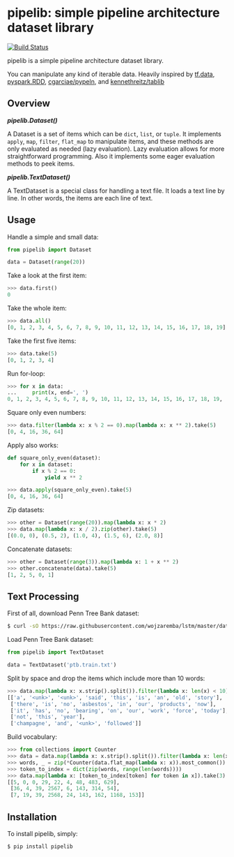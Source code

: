 # pipelib: simple pipeline architecture dataset library
[![Build Status](https://travis-ci.org/yasufumy/pipelib.svg?branch=master)](https://travis-ci.org/yasufumy/pipelib)

pipelib is a simple pipeline architecture dataset library.

You can manipulate any kind of iterable data. Heavily inspired by [tf.data](https://www.tensorflow.org/api_docs/python/tf/data/Dataset), [pyspark.RDD](http://spark.apache.org/docs/2.1.0/api/python/pyspark.html#pyspark.RDD), [cgarciae/pypeln](https://github.com/cgarciae/pypeln), and [kennethreitz/tablib](https://github.com/kennethreitz/tablib)

## Overview

**_pipelib.Dataset()_**

A Dataset is a set of items which can be `dict`, `list`, or `tuple`. It implements `apply`, `map`, `filter`, `flat_map` to manipulate items, and these methods are only evaluated as needed (lazy evaluation). Lazy evaluation allows for more straightforward programming. Also it implements some eager evaluation methods to peek items.

**_pipelib.TextDataset()_**

A TextDataset is a special class for handling a text file. It loads a text line by line. In other words, the items are each line of text.

## Usage

Handle a simple and small data:

```py
from pipelib import Dataset

data = Dataset(range(20))
```

Take a look at the first item:

```py
>>> data.first()
0
```

Take the whole item:

```py
>>> data.all()
[0, 1, 2, 3, 4, 5, 6, 7, 8, 9, 10, 11, 12, 13, 14, 15, 16, 17, 18, 19]
```

Take the first five items:

```py
>>> data.take(5)
[0, 1, 2, 3, 4]
```

Run for-loop:

```py
>>> for x in data:
...     print(x, end=', ')
0, 1, 2, 3, 4, 5, 6, 7, 8, 9, 10, 11, 12, 13, 14, 15, 16, 17, 18, 19, 
```

Square only even numbers:

```py
>>> data.filter(lambda x: x % 2 == 0).map(lambda x: x ** 2).take(5)
[0, 4, 16, 36, 64]
```

Apply also works:

```py
def square_only_even(dataset):
    for x in dataset:
        if x % 2 == 0:
            yield x ** 2
```

```py
>>> data.apply(square_only_even).take(5)
[0, 4, 16, 36, 64]
```

Zip datasets:

```py
>>> other = Dataset(range(20)).map(lambda x: x * 2)
>>> data.map(lambda x: x / 2).zip(other).take(5)
[(0.0, 0), (0.5, 2), (1.0, 4), (1.5, 6), (2.0, 8)]
```

Concatenate datasets:

```py
>>> other = Dataset(range(3)).map(lambda x: 1 + x ** 2)
>>> other.concatenate(data).take(5)
[1, 2, 5, 0, 1]
```

## Text Processing

First of all, download Penn Tree Bank dataset:

```bash
$ curl -sO https://raw.githubusercontent.com/wojzaremba/lstm/master/data/ptb.train.txt
```

Load Penn Tree Bank dataset:

```py
from pipelib import TextDataset

data = TextDataset('ptb.train.txt')
```

Split by space and drop the items which include more than 10 words:

```py
>>> data.map(lambda x: x.strip().split()).filter(lambda x: len(x) < 10).take(5)
[['a', '<unk>', '<unk>', 'said', 'this', 'is', 'an', 'old', 'story'],
 ['there', 'is', 'no', 'asbestos', 'in', 'our', 'products', 'now'],
 ['it', 'has', 'no', 'bearing', 'on', 'our', 'work', 'force', 'today'],
 ['not', 'this', 'year'],
 ['champagne', 'and', '<unk>', 'followed']]
```

Build vocabulary:

```py
>>> from collections import Counter
>>> data = data.map(lambda x: x.strip().split()).filter(lambda x: len(x) < 10)
>>> words, _ = zip(*Counter(data.flat_map(lambda x: x)).most_common())
>>> token_to_index = dict(zip(words, range(len(words))))
>>> data.map(lambda x: [token_to_index[token] for token in x]).take(3)
[[5, 0, 0, 29, 22, 4, 48, 483, 629],
 [36, 4, 39, 2567, 6, 143, 314, 54],
 [7, 19, 39, 2568, 24, 143, 162, 1168, 153]]
```

## Installation

To install pipelib, simply:

```bash
$ pip install pipelib
```
